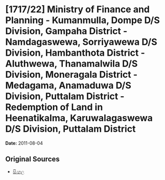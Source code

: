 # [1717/22] Ministry of Finance and Planning - Kumanmulla, Dompe D/S Division, Gampaha District - Namdagaswewa, Sorriyawewa D/S Division, Hambanthota District - Aluthwewa, Thanamalwila D/S Division, Moneragala District - Medagama, Anamaduwa D/S Division, Puttalam District - Redemption of Land in Heenatikalma, Karuwalagaswewa D/S Division, Puttalam District

**Date:** 2011-08-04

## Original Sources

- [සිංහල](https://documents.gov.lk/view/extra-gazettes/2011/8/1717-22_S.pdf)
